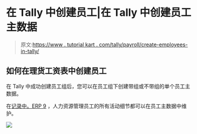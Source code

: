 # 在 Tally 中创建员工|在 Tally 中创建员工主数据

> 原文:[https://www . tutorial kart . com/tally/payroll/create-employees-in-tally/](https://www.tutorialkart.com/tally/payroll/create-employees-in-tally/)

## 如何在理货工资表中创建员工

在 Tally 中成功创建员工组后，您可以在员工组下创建带组或不带组的单个员工主数据。

在[记录中。ERP 9](https://www.tutorialkart.com/tally/what-is-tally/) ，人力资源管理员工的所有活动细节都可以在员工主数据中维护。

[![](../Images/925da31b32d6bc3827932f6c8afb11bb.png)](https://www.tutorialkart.com/)